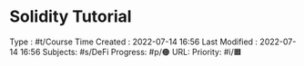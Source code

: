 # Solidity Tutorial
Type : #t/Course
Time Created : 2022-07-14 16:56
Last Modified : 2022-07-14 16:56
Subjects: #s/DeFi 
Progress: #p/🟠 
URL: 
Priority: #i/🟧 

